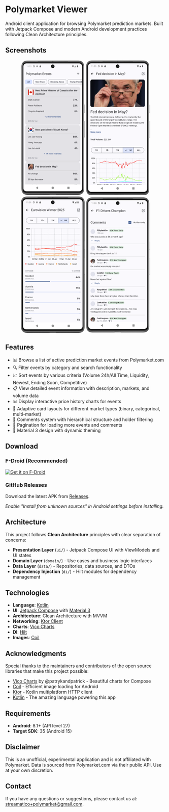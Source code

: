 # Polymarket Viewer

Android client application for browsing Polymarket prediction markets. Built with Jetpack Compose and modern Android development practices following Clean Architecture principles.

## Screenshots

<div align="center">
  <img src="metadata/en-US/images/phoneScreenshots/1.png" width="200" alt="Main Events List"/>
  <img src="metadata/en-US/images/phoneScreenshots/2.png" width="200" alt="Event Details"/>
  <img src="metadata/en-US/images/phoneScreenshots/3.png" width="200" alt="Market Details"/>
  <img src="metadata/en-US/images/phoneScreenshots/4.png" width="200" alt="Price Charts"/>
</div>

## Features

*   📊 Browse a list of active prediction market events from Polymarket.com
*   🔍 Filter events by category and search functionality  
*   📈 Sort events by various criteria (Volume 24h/All Time, Liquidity, Newest, Ending Soon, Competitive)
*   📋 View detailed event information with description, markets, and volume data
*   📊 Display interactive price history charts for events
*   🎨 Adaptive card layouts for different market types (binary, categorical, multi-market)
*   💬 Comments system with hierarchical structure and holder filtering
*   📄 Pagination for loading more events and comments
*   🎨 Material 3 design with dynamic theming

## Download

### F-Droid (Recommended)

[<img src="https://fdroid.gitlab.io/artwork/badge/get-it-on.png"
     alt="Get it on F-Droid"
     height="80">](https://f-droid.org/packages/com.streamatico.polymarketviewer/)

### GitHub Releases
Download the latest APK from [Releases](https://github.com/streamatico/PolymarketViewer/releases/latest).

*Enable "Install from unknown sources" in Android settings before installing.*

## Architecture

This project follows **Clean Architecture** principles with clear separation of concerns:

*   **Presentation Layer** (`ui/`) - Jetpack Compose UI with ViewModels and UI states
*   **Domain Layer** (`domain/`) - Use cases and business logic interfaces
*   **Data Layer** (`data/`) - Repositories, data sources, and DTOs
*   **Dependency Injection** (`di/`) - Hilt modules for dependency management

## Technologies

*   **Language**: [Kotlin](https://kotlinlang.org/)
*   **UI**: [Jetpack Compose](https://developer.android.com/jetpack/compose) with [Material 3](https://m3.material.io/)
*   **Architecture**: Clean Architecture with MVVM
*   **Networking**: [Ktor Client](https://ktor.io/) 
*   **Charts**: [Vico Charts](https://github.com/patrykandpatrick/vico)
*   **DI**: [Hilt](https://dagger.dev/hilt/)
*   **Images**: [Coil](https://coil-kt.github.io/coil/)

## Acknowledgments

Special thanks to the maintainers and contributors of the open source libraries that make this project possible:

*   [Vico Charts](https://github.com/patrykandpatrick/vico) by @patrykandpatrick - Beautiful charts for Compose
*   [Coil](https://github.com/coil-kt/coil) - Efficient image loading for Android
*   [Ktor](https://github.com/ktorio/ktor) - Kotlin multiplatform HTTP client
*   [Kotlin](https://github.com/JetBrains/kotlin) - The amazing language powering this app

## Requirements

*   **Android**: 8.1+ (API level 27)
*   **Target SDK**: 35 (Android 15)

## Disclaimer

This is an unofficial, experimental application and is not affiliated with Polymarket. Data is sourced from Polymarket.com via their public API. Use at your own discretion.

## Contact

If you have any questions or suggestions, please contact us at: <streamatico+polymarket@gmail.com>.
